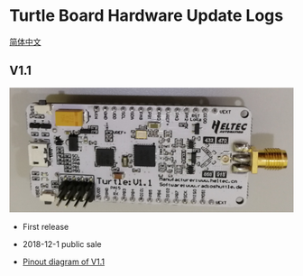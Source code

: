 # Turtle Board  Hardware Update Logs
[简体中文](https://heltec-automation.readthedocs.io/zh_CN/latest/stm32/turtle_board/hardware_update_log.html)
## V1.1

![](img/hardware_update_log/01.png)

- First release
- 2018-12-1 public sale

- [Pinout diagram of V1.1](https://docs.heltec.cn/download/Turtle_Board.pdf)

  


